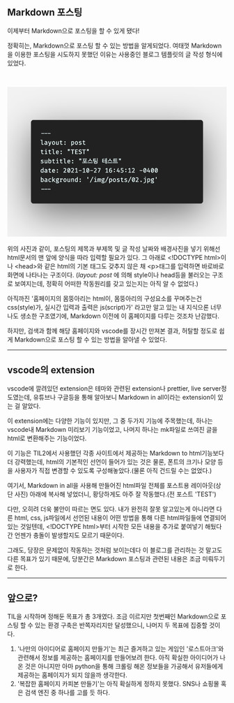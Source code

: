## **Markdown 포스팅**

이제부터 Markdown으로 포스팅을 할 수 있게 됐다!   

정확히는, Markdown으로 포스팅 할 수 있는 방법을 알게되었다. 여태껏 Markdown을 이용한 포스팅을 시도하지 못했던 이유는 사용중인 블로그 템플릿의 글 작성 형식에 있었다.

<br>

![image](../img/posts/code.png)

위의 사진과 같이, 포스팅의 제목과 부제목 및 글 작성 날짜와 배경사진을 넣기 위해선 html문서의 맨 앞에 양식을 따라 입력할 필요가 있다. 그 아래로 \<!DOCTYPE html\>이나 \<head\>와 같은 html의 기본 태그도 갖추지 않은 채 \<p\>태그를 입력하면 바로바로 화면에 나타나는 구조이다. (*layout: post* 에 의해 style이나 head등을 불러오는 구조로 보여지는데, 정확히 어떠한 작동원리를 갖고 있는지는 아직 알 수 없었다.)

아직까진 '홈페이지의 몸뚱아리는 html이, 몸뚱아리의 구성요소를 꾸며주는건 css(style)가, 실시간 입력과 출력은 js(script)가' 라고만 알고 있는 내 지식으론 너무나도 생소한 구조였기에, Markdown 이전에 이 홈페이지를 다루는 것조차 난감했다.

하지만, 검색과 함께 해당 홈페이지와 vscode를 장시간 만져본 결과, 허탈할 정도로 쉽게 Markdown으로 포스팅 할 수 있는 방법을 알아낼 수 있었다.

---

## **vscode의 extension**

vscode에 깔려있던 extension은 테마와 관련된 extension나 prettier, live server정도였는데, 유튜브나 구글등을 통해 알아보니 Markdown in all이라는 extension이 있는 걸 알았다.

이 extension에는 다양한 기능이 있지만, 그 중 두가지 기능에 주목했는데, 하나는 vscode내 Markdown 미리보기 기능이었고, 나머지 하나는 mk파일로 쓰여진 글을 html로 변환해주는 기능이었다.

이 기능은 TIL2에서 사용했던 각종 사이트에서 제공하는 Markdown to html기능보다 더 강력했는데, html의 기본적인 선언이 들어가 있는 것은 물론, 폰트의 크기나 모양 등을 사용자가 직접 변경할 수 있도록 구성해놓았다.(물론 아직 건드릴 수는 없었다.)

여기서, Markdown in all을 사용해 만들어진 html파일 전체를 포스트용 레이아웃(상단 사진) 아래에 복사해 넣었더니, 황당하게도 아주 잘 작동했다.(전 포스트 'TEST')

다만, 오히려 더욱 불안이 따르는 면도 있다. 내가 완전히 잘못 알고있는게 아니라면 다른 html, css, js파일에서 선언된 내용이 어떤 방법을 통해 다른 html파일들에 연결되어 있는 것일텐데, \<!DOCTYPE html\>부터 시작한 모든 내용을 추가로 붙여넣기 해뒀다간 언젠가 충돌이 발생할지도 모르기 때문이다.

그래도, 당장은 문제없이 작동하는 것처럼 보이는데다 이 블로그를 관리하는 것 말고도 다른 목표가 있기 때문에, 당분간은 Markdown 포스팅과 관련된 내용은 조금 미뤄두기로 한다.

---

## **앞으로?**

TIL을 시작하며 정해둔 목표가 총 3개였다. 조금 이르지만 첫번째인 Markdown으로 포스팅 할 수 있는 환경 구축은 반쪽자리지만 달성했으니, 나머지 두 목표에 집중할 것이다. 

1. '나만의 아이디어로 홈페이지 만들기'는 최근 즐겨하고 있는 게임인 '로스트아크'와 관련해서 정보를 제공하는 홈페이지를 만들어보려 한다. 아직 확실한 아이디어가 나온 것은 아니지만 아마 python을 통해 크롤링 해온 정보들을 가공해서 유저들에게 제공하는 홈페이지가 되지 않을까 생각한다.<br>
2. '복잡한 홈페이지 카피본 만들기'는 아직 확실하게 정하지 못했다. SNS나 쇼핑몰 혹은 검색 엔진 중 하나를 고를 듯 하다.

